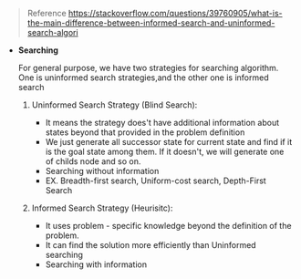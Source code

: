 > Reference https://stackoverflow.com/questions/39760905/what-is-the-main-difference-between-informed-search-and-uninformed-search-algori
>
- **Searching**
    
    For general purpose, we have two strategies for searching algorithm. 
    One is uninformed search strategies,and the other one is informed search
    
    1. Uninformed Search Strategy (Blind Search):
    
        - It means the strategy does't have additional information about states beyond that provided in the problem definition
        - We just generate all successor state for current state and find if it is the goal state among them. If it doesn't, we will generate one of childs node and so on.
        - Searching without information
        - EX. Breadth-first search, Uniform-cost search, Depth-First Search 
        
    2. Informed Search Strategy (Heurisitc):
        - It uses problem - specific knowledge beyond the definition of the problem.
        - It can find the solution more efficiently than Uninformed searching 
        - Searching with information
